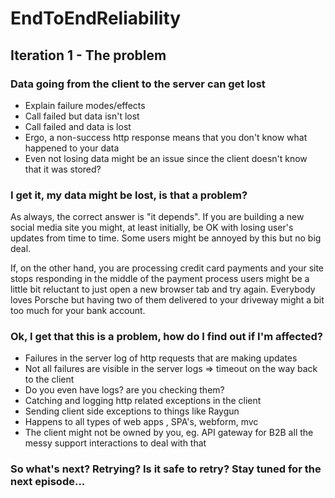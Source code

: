 # EndToEndReliability


## Iteration 1 - The problem


### Data going from the client to the server can get lost
  
* Explain failure modes/effects
* Call failed but data isn't lost
* Call failed and data is lost
* Ergo, a non-success http response means that you don't know what happened to your data
* Even not losing data might be an issue since the client doesn't know that it was stored?


### I get it, my data might be lost, is that a problem?

As always, the correct answer is "it depends". If you are building a new social media site you might, at least initially, be OK with losing user's updates from time to time. Some users might be annoyed by this but no big deal.

If, on the other hand, you are processing credit card payments and your site stops responding in the middle of the payment process users might be a little bit reluctant to just open a new browser tab and try again. Everybody loves Porsche but having two of them delivered to your driveway might a bit too much for your bank account.

   
### Ok, I get that this is a problem, how do I find out if I'm affected?
  
* Failures in the server log of http requests that are making updates 
* Not all failures are visible in the server logs => timeout on the way back to the client
* Do you even have logs? are you checking them?
* Catching and logging http related exceptions in the client
* Sending client side exceptions to things like Raygun
* Happens to all types of web apps , SPA's, webform, mvc
* The client might not be owned by you, eg. API gateway for B2B
all the messy support interactions to deal with that

### So what's next? Retrying? Is it safe to retry? Stay tuned for the next episode...
